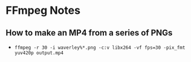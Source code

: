 # FFmpeg Notes

## How to make an MP4 from a series of PNGs

- `ffmpeg -r 30 -i waverley%*.png -c:v libx264 -vf fps=30 -pix_fmt yuv420p output.mp4`
